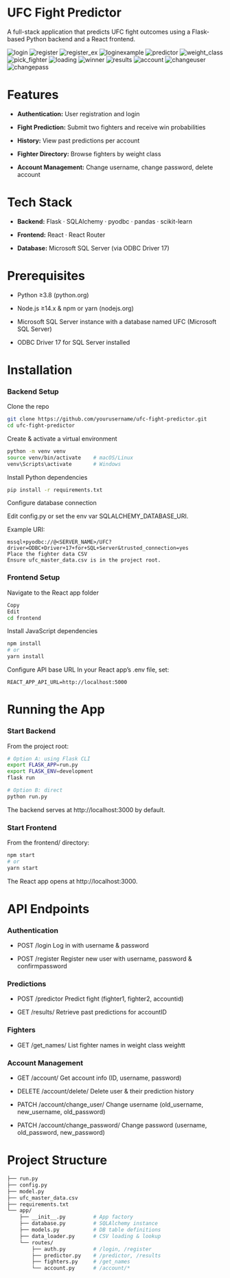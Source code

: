 # UFC Fight Predictor
A full-stack application that predicts UFC fight outcomes using a Flask-based Python backend and a React frontend.

![login](https://github.com/user-attachments/assets/6a6218d1-fead-41f0-8940-a21cc0b00b1e)
![register](https://github.com/user-attachments/assets/14aad096-5aa7-4539-a8e9-77d495b455b9)
![register_ex](https://github.com/user-attachments/assets/e968b5f8-321e-456f-9008-23cac98c1674)
![loginexample](https://github.com/user-attachments/assets/68a5a1c4-08dc-4cb3-a1e3-91e323f54487)
![predictor](https://github.com/user-attachments/assets/4f158705-2e70-4d6c-8fe0-3b39f3d0e348)
![weight_class](https://github.com/user-attachments/assets/582b2319-ed9e-4e14-b203-398caa93be46)
![pick_fighter](https://github.com/user-attachments/assets/b31aa219-12b7-4418-acf4-ec7bc695f7ad)
![loading](https://github.com/user-attachments/assets/79b32ef5-9025-45df-97f5-5ffc6cb01ffc)
![winner](https://github.com/user-attachments/assets/f5ecc739-a73e-4371-91ac-28becc6377b3)
![results](https://github.com/user-attachments/assets/0629c17c-9fd7-4715-be43-9c5c25d553f5)
![account](https://github.com/user-attachments/assets/f2820a16-024c-4e3d-8eae-06f7d8fb8778)
![changeuser](https://github.com/user-attachments/assets/acbf9327-0e39-4ccb-98c3-a43bfa89e1c9)
![changepass](https://github.com/user-attachments/assets/f8295433-7eb7-43f7-9c4a-5c4b9dfc6a59)

# Features
- **Authentication:** User registration and login

- **Fight Prediction:** Submit two fighters and receive win probabilities

- **History:** View past predictions per account

- **Fighter Directory:** Browse fighters by weight class

- **Account Management:** Change username, change password, delete account

# Tech Stack
- **Backend:** Flask · SQLAlchemy · pyodbc · pandas · scikit-learn

- **Frontend:** React · React Router

- **Database:** Microsoft SQL Server (via ODBC Driver 17)

# Prerequisites
- Python ≥3.8 (python.org)

- Node.js ≥14.x & npm or yarn (nodejs.org)

- Microsoft SQL Server instance with a database named UFC (Microsoft SQL Server)

- ODBC Driver 17 for SQL Server installed

# Installation

### Backend Setup

Clone the repo

```bash
git clone https://github.com/yourusername/ufc-fight-predictor.git
cd ufc-fight-predictor
```

Create & activate a virtual environment

```bash
python -m venv venv
source venv/bin/activate    # macOS/Linux
venv\Scripts\activate       # Windows
```

Install Python dependencies

```bash
pip install -r requirements.txt
```

Configure database connection

Edit config.py or set the env var SQLALCHEMY_DATABASE_URI.

Example URI:

```pgsql
mssql+pyodbc://@<SERVER_NAME>/UFC?driver=ODBC+Driver+17+for+SQL+Server&trusted_connection=yes
Place the fighter data CSV
Ensure ufc_master_data.csv is in the project root.
```

### Frontend Setup

Navigate to the React app folder

```bash
Copy
Edit
cd frontend
```

Install JavaScript dependencies

```bash
npm install
# or
yarn install
```

Configure API base URL
In your React app’s .env file, set:
```
REACT_APP_API_URL=http://localhost:5000
```

# Running the App

### Start Backend

From the project root:

```bash
# Option A: using Flask CLI
export FLASK_APP=run.py
export FLASK_ENV=development
flask run

# Option B: direct
python run.py
```

The backend serves at http://localhost:3000 by default.

### Start Frontend

From the frontend/ directory:

```bash
npm start
# or
yarn start
```

The React app opens at http://localhost:3000.

# API Endpoints
### Authentication
- POST	/login	Log in with username & password

- POST	/register	Register new user with username, password & confirmpassword

### Predictions
- POST	/predictor	Predict fight (fighter1, fighter2, accountid)
  
- GET	/results/<accountID>	Retrieve past predictions for accountID

### Fighters
- GET	/get_names/<weightt>	List fighter names in weight class weightt

### Account Management
- GET	/account/<accountID>	Get account info (ID, username, password)
  
- DELETE	/account/delete/<accountID>	Delete user & their prediction history
  
- PATCH	/account/change_user/<accountID>	Change username (old_username, new_username, old_password)
  
- PATCH	/account/change_password/<accountID>	Change password (username, old_password, new_password)

# Project Structure
```bash
├── run.py
├── config.py
├── model.py
├── ufc_master_data.csv
├── requirements.txt
└── app/
    ├── __init__.py         # App factory
    ├── database.py         # SQLAlchemy instance
    ├── models.py           # DB table definitions
    ├── data_loader.py      # CSV loading & lookup
    └── routes/
        ├── auth.py         # /login, /register
        ├── predictor.py    # /predictor, /results
        ├── fighters.py     # /get_names
        └── account.py      # /account/*
```
